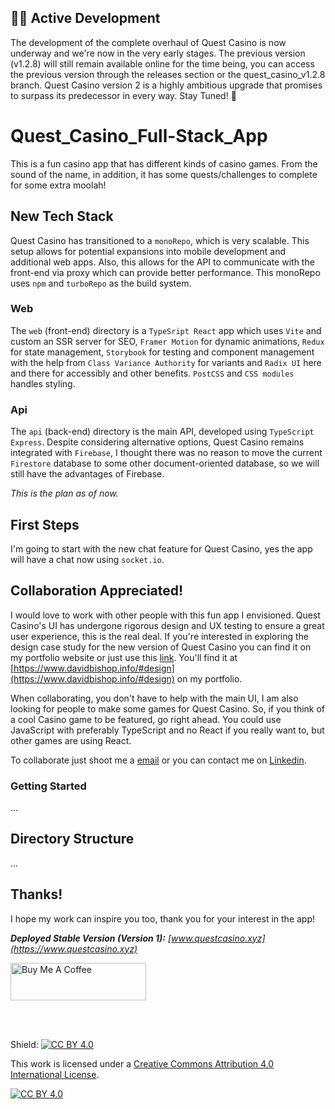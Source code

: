 ## 🚀🚀 Active Development
The development of the complete overhaul of Quest Casino is now underway and we're now in the very early stages. The previous version (v1.2.8) will still remain available online for the time being, you can access the previous version through the releases section or the quest_casino_v1.2.8 branch. Quest Casino version 2 is a highly ambitious upgrade that promises to surpass its predecessor in every way. Stay Tuned! 🎰

# Quest_Casino_Full-Stack_App
This is a fun casino app that has different kinds of casino games. From the sound of the name, in addition, it has some quests/challenges to complete for some extra moolah!

## New Tech Stack
Quest Casino has transitioned to a `monoRepo`, which is very scalable. This setup allows for potential expansions into mobile development and additional web apps. Also, this allows for the API to communicate with the front-end via proxy which can provide better performance. This monoRepo uses `npm` and `turboRepo` as the build system.

### Web
The `web` (front-end) directory is a `TypeSript React` app which uses `Vite` and custom an SSR server for SEO, `Framer Motion` for dynamic animations, `Redux` for state management, `Storybook` for testing and component management with the help from `Class Variance Authority` for variants and `Radix UI` here and there for accessibly and other benefits. `PostCSS` and `CSS modules` handles styling.

### Api
The `api` (back-end) directory is the main API, developed using `TypeScript Express`. Despite considering alternative options, Quest Casino remains integrated with `Firebase`, I thought there was no reason to move the current `Firestore` database to some other document-oriented database, so we will still have the advantages of Firebase.

_This is the plan as of now._

## First Steps
I'm going to start with the new chat feature for Quest Casino, yes the app will have a chat now using `socket.io`.

## Collaboration Appreciated!
I would love to work with other people with this fun app I envisioned. Quest Casino's UI has undergone rigorous design and UX testing to ensure a great user experience, this is the real deal. If you're interested in exploring the design case study for the new version of Quest Casino you can find it on my portfolio website or just use this [link](https://docs.google.com/presentation/d/1cegjwMxQvDhePSHiwVTRRgHZQYwQCqj3NcJFy1GPhMk/edit?usp=sharing). You'll find it at [https://www.davidbishop.info/#design](https://www.davidbishop.info/#design) on my portfolio.

When collaborating, you don't have to help with the main UI, I am also looking for people to make some games for Quest Casino. So, if you think of a cool Casino game to be featured, go right ahead. You could use JavaScript with preferably TypeScript and no React if you really want to, but other games are using React.

To collaborate just shoot me a [email](mailto:davidbish2002@hotmail.com) or you can contact me on [Linkedin](https://www.linkedin.com/in/d-bish/).

### Getting Started
...

## Directory Structure
...

## Thanks!
I hope my work can inspire you too, thank you for your interest in the app!

_**Deployed Stable Version (Version 1):** [www.questcasino.xyz](https://www.questcasino.xyz)_

<a href="https://www.buymeacoffee.com/dBish" target="_blank"><img src="https://cdn.buymeacoffee.com/buttons/v2/default-yellow.png" alt="Buy Me A Coffee" style="height: 60px !important;width: 217px !important;" ></a>

<br /><br />

Shield: [![CC BY 4.0][cc-by-shield]][cc-by]

This work is licensed under a
[Creative Commons Attribution 4.0 International License][cc-by].

[![CC BY 4.0][cc-by-image]][cc-by]

[cc-by]: http://creativecommons.org/licenses/by/4.0/
[cc-by-image]: https://i.creativecommons.org/l/by/4.0/88x31.png
[cc-by-shield]: https://img.shields.io/badge/License-CC%20BY%204.0-lightgrey.svg

